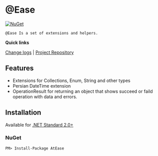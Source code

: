 [projectUri]: https://github.com/ateaseproject/atease
[projectGit]: https://github.com/ateaseproject/atease.git
[changeLog]: ./CHANGELOG.md

# @Ease
[![NuGet](https://img.shields.io/nuget/v/AtEase.svg)](https://www.nuget.org/packages/AtEase)

	@Ease Is a set of extensions and helpers.

**Quick links**

[Change logs][changeLog] | [Project Repository][projectUri]

## Features
 - Extensions for Collections, Enum, String and other types
 - Persian DateTime extension
 - OperationResult for returning an object that shows succeed or faild operation with data and errors.

## Installation
Available for [.NET Standard 2.0+](https://docs.microsoft.com/en-gb/dotnet/standard/net-standard)

### NuGet
```
PM> Install-Package AtEase
```
